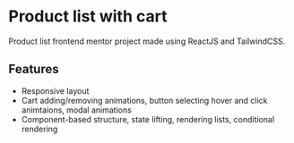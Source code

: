 # Product list with cart

Product list frontend mentor project made using ReactJS and TailwindCSS.

## Features

- Responsive layout
- Cart adding/removing animations, button selecting hover and click animtaions, modal animations
- Component-based structure, state lifting, rendering lists, conditional rendering
